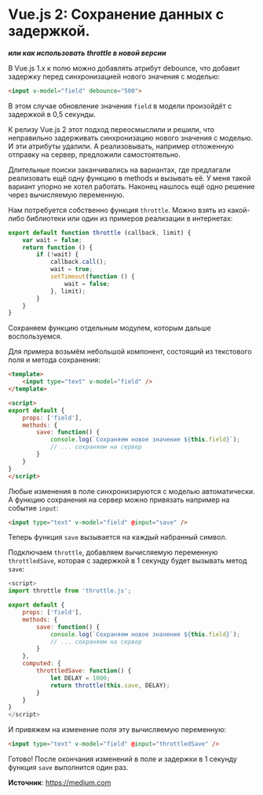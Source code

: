 # Vue.js 2: Сохранение данных с задержкой.
**_или как использовать throttle в новой версии_**

В Vue.js 1.х к полю можно добавлять атрибут debounce, что добавит задержку перед синхронизацией нового значения с моделью:

```html
<input v-model="field" debounce="500">
```

В этом случае обновление значения `field` в модели произойдёт с задержкой в 0,5 секунды.

К релизу Vue.js 2 этот подход переосмыслили и решили, что неправильно задерживать синхронизацию нового значения с моделью. И эти атрибуты удалили. А реализовывать, например отложенную отправку на сервер, предложили самостоятельно.

Длительные поиски заканчивались на вариантах, где предлагали реализовать ещё одну функцию в methods и вызывать её. У меня такой вариант упорно не хотел работать. Наконец нашлось ещё одно решение через вычисляемую переменную.

Нам потребуется собственно функция `throttle`. Можно взять из какой-либо библиотеки или один из примеров реализации в интернетах:

```javascript
export default function throttle (callback, limit) {
    var wait = false;
    return function () {
        if (!wait) {
            callback.call();
            wait = true;
            setTimeout(function () {
                wait = false;
            }, limit);
        }
    }
}
```

Сохраняем функцию отдельным модулем, которым дальше воспользуемся.

Для примера возьмём небольшой компонент, состоящий из текстового поля и метода сохранения:

```html
<template>
    <input type="text" v-model="field" />
</template>

<script>
export default {
    props: ['field'],
    methods: {
        save: function() {
            console.log(`Сохраняем новое значение ${this.field}`);
            // ... сохраняем на сервер
        }
    }
}
</script>
```

Любые изменения в поле синхронизируются с моделью автоматически. А функцию сохранения на сервер можно привязать например на событие `input`:

```html
<input type="text" v-model="field" @input="save" />
```

Теперь функция `save` вызывается на каждый набранный символ.

Подключаем `throttle`, добавляем вычисляемую переменную `throttledSave`, которая с задержкой в 1 секунду будет вызывать метод `save`:

```javascript
<script>
import throttle from 'throttle.js';

export default {
    props: ['field'],
    methods: {
        save: function() {
            console.log(`Сохраняем новое значение ${this.field}`);
            // ... сохраняем на сервер
        }
    },
    computed: {
        throttledSave: function() {
            let DELAY = 1000;
            return throttle(this.save, DELAY);
        }
    }
}
</script>
```

И привяжем на изменение поля эту вычисляемую переменную:

```html
<input type="text" v-model="field" @input="throttledSave" />
```

Готово! После окончания изменений в поле и задержки в 1 секунду функция `save` выполнится один раз.

**Источник**: https://medium.com
